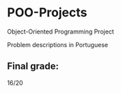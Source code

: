 # POO-Projects
Object-Oriented Programming Project

Problem descriptions in Portuguese
## Final grade:
16/20
